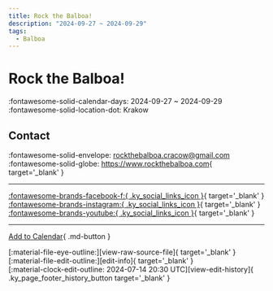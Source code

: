 ```yaml
---
title: Rock the Balboa!
description: "2024-09-27 ~ 2024-09-29"
tags:
  - Balboa
---
```


# Rock the Balboa! 

:fontawesome-solid-calendar-days: 2024-09-27 ~ 2024-09-29  
:fontawesome-solid-location-dot: Krakow  

## Contact

:fontawesome-solid-envelope: <rockthebalboa.cracow@gmail.com>  
:fontawesome-solid-globe: <https://www.rockthebalboa.com>{ target='_blank' }  

---

 [:fontawesome-brands-facebook-f:{ .ky_social_links_icon }](https://www.facebook.com/RocktheBalboa){ target='_blank' } [:fontawesome-brands-instagram:{ .ky_social_links_icon }](https://instagram.com/rock.the.balboa){ target='_blank' } [:fontawesome-brands-youtube:{ .ky_social_links_icon }](https://youtube.com/@RocktheBalboa){ target='_blank' }

---

[Add to Calendar](https://swing.news/ics/en/2024/pl/rock-the-balboa-2024.ics){ .md-button }

<div class="ky_page_footer" markdown>
<div class="ky_page_footer_trailing" markdown="span">
[:material-file-eye-outline:][view-raw-source-file]{ target='_blank' }
[:material-file-edit-outline:][edit-info]{ target='_blank' }
</div>
<div class="ky_page_footer_leading" markdown="span">
[:material-clock-edit-outline: 2024-07-14 20:30 UTC][view-edit-history]{ .ky_page_footer_history_button target='_blank' }
</div>
</div>

[view-raw-source-file]: https://github.com/swingdance/events/blob/main/2024/pl/rock-the-balboa-2024.json "View Raw Source File"
[edit-info]: https://github.com/swingdance/events/issues/new?assignees=&labels=update+event&projects=&template=03-update_entity.yml&title=%5B2024%2Fpl%5D%20Rock%20the%20Balboa%21&region=pl&year=2024&id=rock-the-balboa-2024&name=Rock%20the%20Balboa%21&org_id= "Edit Info"

[view-edit-history]: https://github.com/swingdance/events/commits/main/2024/pl/rock-the-balboa-2024.json "View Edit History"

